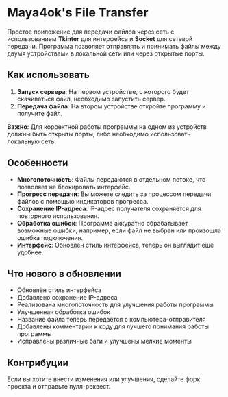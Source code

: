 # Maya4ok's File Transfer

Простое приложение для передачи файлов через сеть с использованием **Tkinter** для интерфейса и **Socket** для сетевой передачи. Программа позволяет отправлять и принимать файлы между двумя устройствами в локальной сети или через открытые порты.

## Как использовать

1. **Запуск сервера**: На первом устройстве, с которого будет скачиваться файл, необходимо запустить сервер.
2. **Передача файла**: На втором устройстве откройте программу и получите файл.

**Важно**: Для корректной работы программы на одном из устройств должны быть открыты порты, либо необходимо использовать локальную сеть.

## Особенности

- **Многопоточность**: Файлы передаются в отдельном потоке, что позволяет не блокировать интерфейс.
- **Прогресс передачи**: Вы можете следить за процессом передачи файлов с помощью индикаторов прогресса.
- **Сохранение IP-адреса**: IP-адрес получателя сохраняется для повторного использования.
- **Обработка ошибок**: Программа аккуратно обрабатывает возможные ошибки, например, если файл не выбран или произошла ошибка подключения.
- **Интерфейс**: Обновлён стиль интерфейса, теперь он выглядит ещё удобнее.

## Что нового в обновлении

- Обновлён стиль интерфейса
- Добавлено сохранение IP-адреса
- Реализована многопоточность для улучшения работы программы
- Улучшенная обработка ошибок
- Название файла теперь передаётся с компьютера-отправителя
- Добавлены комментарии к коду для лучшего понимания работы программы
- Исправлены различные баги и улучшены мелкие моменты

## Контрибуции

Если вы хотите внести изменения или улучшения, сделайте форк проекта и отправьте пулл-реквест.
